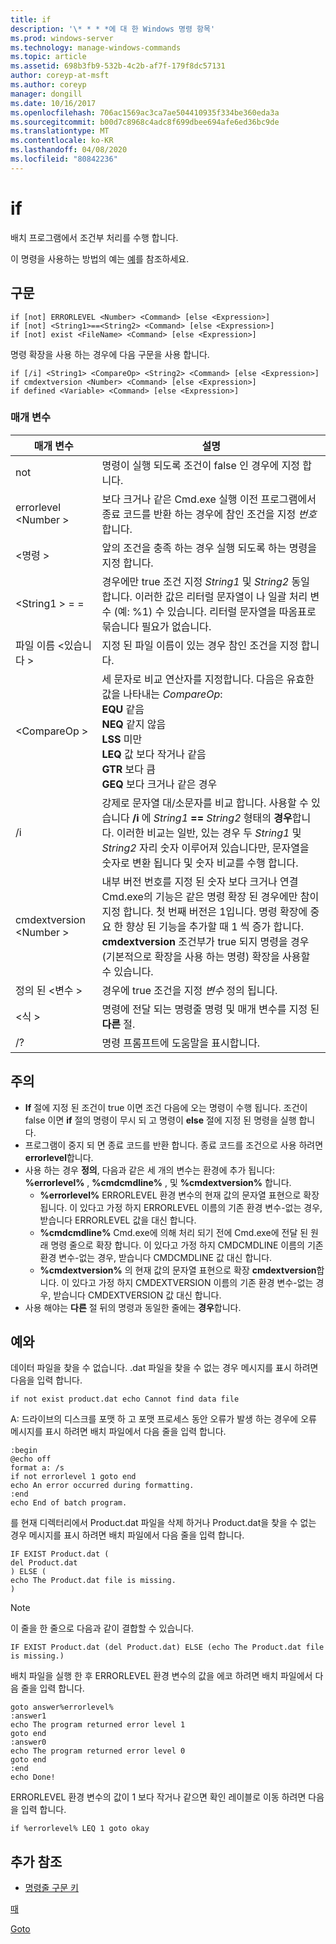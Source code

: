 ```yaml
---
title: if
description: '\* * * *에 대 한 Windows 명령 항목'
ms.prod: windows-server
ms.technology: manage-windows-commands
ms.topic: article
ms.assetid: 698b3fb9-532b-4c2b-af7f-179f8dc57131
author: coreyp-at-msft
ms.author: coreyp
manager: dongill
ms.date: 10/16/2017
ms.openlocfilehash: 706ac1569ac3ca7ae504410935f334be360eda3a
ms.sourcegitcommit: b00d7c8968c4adc8f699dbee694afe6ed36bc9de
ms.translationtype: MT
ms.contentlocale: ko-KR
ms.lasthandoff: 04/08/2020
ms.locfileid: "80842236"
---
```

# <a name="if"></a>if



배치 프로그램에서 조건부 처리를 수행 합니다.

이 명령을 사용하는 방법의 예는 [예](#BKMK_examples)를 참조하세요.

## <a name="syntax"></a>구문

```
if [not] ERRORLEVEL <Number> <Command> [else <Expression>]
if [not] <String1>==<String2> <Command> [else <Expression>]
if [not] exist <FileName> <Command> [else <Expression>]
```
명령 확장을 사용 하는 경우에 다음 구문을 사용 합니다.
```
if [/i] <String1> <CompareOp> <String2> <Command> [else <Expression>]
if cmdextversion <Number> <Command> [else <Expression>]
if defined <Variable> <Command> [else <Expression>]
```

### <a name="parameters"></a>매개 변수

|        매개 변수        |                                                                                                                                                                                                                설명                                                                                                                                                                                                                 |
|-------------------------|--------------------------------------------------------------------------------------------------------------------------------------------------------------------------------------------------------------------------------------------------------------------------------------------------------------------------------------------------------------------------------------------------------------------------------------------|
|           not           |                                                                                                                                                                              명령이 실행 되도록 조건이 false 인 경우에 지정 합니다.                                                                                                                                                                              |
|  errorlevel \<Number >   |                                                                                                                                                      보다 크거나 같은 Cmd.exe 실행 이전 프로그램에서 종료 코드를 반환 하는 경우에 참인 조건을 지정 *번호*합니다.                                                                                                                                                       |
|       \<명령 >        |                                                                                                                                                                            앞의 조건을 충족 하는 경우 실행 되도록 하는 명령을 지정 합니다.                                                                                                                                                                             |
|  \<String1 > = =<String2>  |                                                                                                             경우에만 true 조건 지정 *String1* 및 *String2* 동일 합니다. 이러한 값은 리터럴 문자열이 나 일괄 처리 변수 (예: %1) 수 있습니다. 리터럴 문자열을 따옴표로 묶습니다 필요가 없습니다.                                                                                                              |
|    파일 이름 \<있습니다 >    |                                                                                                                                                                                       지정 된 파일 이름이 있는 경우 참인 조건을 지정 합니다.                                                                                                                                                                                        |
|      \<CompareOp >       |                                                                               세 문자로 비교 연산자를 지정합니다. 다음은 유효한 값을 나타내는 *CompareOp*:</br>**EQU** 같음</br>**NEQ** 같지 않음</br>**LSS** 미만</br>**LEQ** 값 보다 작거나 같음</br>**GTR** 보다 큼</br>**GEQ** 보다 크거나 같은 경우                                                                                |
|           /i            |                                                            강제로 문자열 대/소문자를 비교 합니다.  사용할 수 있습니다 **/i** 에 <em>String1</em> **==** <em>String2</em> 형태의 **경우**합니다. 이러한 비교는 일반, 있는 경우 두 *String1* 및 *String2* 자리 숫자 이루어져 있습니다만, 문자열을 숫자로 변환 됩니다 및 숫자 비교를 수행 합니다.                                                            |
| cmdextversion \<Number > | 내부 버전 번호를 지정 된 숫자 보다 크거나 연결 Cmd.exe의 기능은 같은 명령 확장 된 경우에만 참이 지정 합니다. 첫 번째 버전은 1입니다. 명령 확장에 중요 한 향상 된 기능을 추가할 때 1 씩 증가 합니다. **cmdextversion** 조건부가 true 되지 명령을 경우 (기본적으로 확장을 사용 하는 명령) 확장을 사용할 수 있습니다. |
|   정의 된 \<변수 >   |                                                                                                                                                                                            경우에 true 조건을 지정 *변수* 정의 됩니다.                                                                                                                                                                                            |
|      \<식 >      |                                                                                                                                                                   명령에 전달 되는 명령줄 명령 및 매개 변수를 지정 된 **다른** 절.                                                                                                                                                                   |
|           /?            |                                                                                                                                                                                                    명령 프롬프트에 도움말을 표시합니다.                                                                                                                                                                                                    |

## <a name="remarks"></a>주의

-   **If** 절에 지정 된 조건이 true 이면 조건 다음에 오는 명령이 수행 됩니다. 조건이 false 이면 **if** 절의 명령이 무시 되 고 명령이 **else** 절에 지정 된 명령을 실행 합니다.
-   프로그램이 중지 되 면 종료 코드를 반환 합니다. 종료 코드를 조건으로 사용 하려면 **errorlevel**합니다.
-   사용 하는 경우 **정의**, 다음과 같은 세 개의 변수는 환경에 추가 됩니다: **%errorlevel%** , **%cmdcmdline%** , 및 **%cmdextversion%** 합니다.  
    -   **%errorlevel%** ERRORLEVEL 환경 변수의 현재 값의 문자열 표현으로 확장 됩니다. 이 있다고 가정 하지 ERRORLEVEL 이름의 기존 환경 변수-없는 경우, 받습니다 ERRORLEVEL 값을 대신 합니다.
    -   **%cmdcmdline%** Cmd.exe에 의해 처리 되기 전에 Cmd.exe에 전달 된 원래 명령 줄으로 확장 합니다. 이 있다고 가정 하지 CMDCMDLINE 이름의 기존 환경 변수-없는 경우, 받습니다 CMDCMDLINE 값 대신 합니다.
    -   **%cmdextversion%** 의 현재 값의 문자열 표현으로 확장 **cmdextversion**합니다. 이 있다고 가정 하지 CMDEXTVERSION 이름의 기존 환경 변수-없는 경우, 받습니다 CMDEXTVERSION 값 대신 합니다.
-   사용 해야는 **다른** 절 뒤의 명령과 동일한 줄에는 **경우**합니다.

## <a name="examples"></a><a name=BKMK_examples></a>예와

데이터 파일을 찾을 수 없습니다. .dat 파일을 찾을 수 없는 경우 메시지를 표시 하려면 다음을 입력 합니다.
```
if not exist product.dat echo Cannot find data file 
```
A: 드라이브의 디스크를 포맷 하 고 포맷 프로세스 동안 오류가 발생 하는 경우에 오류 메시지를 표시 하려면 배치 파일에서 다음 줄을 입력 합니다.
```
:begin
@echo off
format a: /s
if not errorlevel 1 goto end
echo An error occurred during formatting.
:end
echo End of batch program.
```
를 현재 디렉터리에서 Product.dat 파일을 삭제 하거나 Product.dat을 찾을 수 없는 경우 메시지를 표시 하려면 배치 파일에서 다음 줄을 입력 합니다.
```
IF EXIST Product.dat (
del Product.dat
) ELSE (
echo The Product.dat file is missing.
)
```

> [!NOTE]
> 이 줄을 한 줄으로 다음과 같이 결합할 수 있습니다.
> ```
> IF EXIST Product.dat (del Product.dat) ELSE (echo The Product.dat file is missing.)
> ```
> 배치 파일을 실행 한 후 ERRORLEVEL 환경 변수의 값을 에코 하려면 배치 파일에서 다음 줄을 입력 합니다.
> ```
> goto answer%errorlevel%
> :answer1
> echo The program returned error level 1
> goto end
> :answer0
> echo The program returned error level 0
> goto end
> :end
> echo Done! 
> ```
> ERRORLEVEL 환경 변수의 값이 1 보다 작거나 같으면 확인 레이블로 이동 하려면 다음을 입력 합니다.
> ```
> if %errorlevel% LEQ 1 goto okay
> ```

## <a name="additional-references"></a>추가 참조

- [명령줄 구문 키](command-line-syntax-key.md)

[때](if.md)

[Goto](goto.md)
